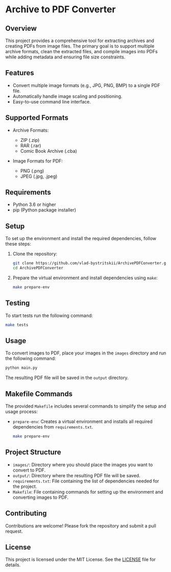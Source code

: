 # Archive to PDF Converter

## Overview
This project provides a comprehensive tool for extracting archives and creating PDFs from image files.
The primary goal is to support multiple archive formats, clean the extracted files, and compile images into PDFs while adding metadata and ensuring file size constraints.

## Features

- Convert multiple image formats (e.g., JPG, PNG, BMP) to a single PDF file.
- Automatically handle image scaling and positioning.
- Easy-to-use command line interface.


## Supported Formats

- Archive Formats:
  - ZIP (.zip)
  - RAR (.rar)
  - Comic Book Archive (.cba)

- Image Formats for PDF:
  - PNG (.png)
  - JPEG (.jpg, .jpeg)

## Requirements

- Python 3.6 or higher
- pip (Python package installer)

## Setup

To set up the environment and install the required dependencies, follow these steps:

1. Clone the repository:
    ```bash
    git clone https://github.com/vlad-bystritskii/ArchivePDFConverter.git
    cd ArchivePDFConverter
    ```

2. Prepare the virtual environment and install dependencies using `make`:
    ```bash
    make prepare-env
    ```

## Testing

To start tests run the following command:
```bash
make tests
```

## Usage

To convert images to PDF, place your images in the `images` directory and run the following command:

```bash
python main.py
```

The resulting PDF file will be saved in the `output` directory.

## Makefile Commands

The provided `Makefile` includes several commands to simplify the setup and usage process:

- `prepare-env`: Creates a virtual environment and installs all required dependencies from `requirements.txt`.
    ```bash
    make prepare-env
    ```

## Project Structure

- `images/`: Directory where you should place the images you want to convert to PDF.
- `output/`: Directory where the resulting PDF file will be saved.
- `requirements.txt`: File containing the list of dependencies needed for the project.
- `Makefile`: File containing commands for setting up the environment and converting images to PDF.

## Contributing

Contributions are welcome! Please fork the repository and submit a pull request.

## License

This project is licensed under the MIT License. See the [LICENSE](LICENSE) file for details.
